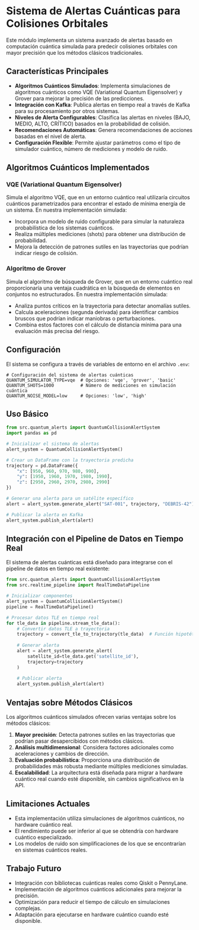 # Sistema de Alertas Cuánticas para Colisiones Orbitales

Este módulo implementa un sistema avanzado de alertas basado en computación cuántica simulada para predecir colisiones orbitales con mayor precisión que los métodos clásicos tradicionales.

## Características Principales

- **Algoritmos Cuánticos Simulados**: Implementa simulaciones de algoritmos cuánticos como VQE (Variational Quantum Eigensolver) y Grover para mejorar la precisión de las predicciones.
- **Integración con Kafka**: Publica alertas en tiempo real a través de Kafka para su procesamiento por otros sistemas.
- **Niveles de Alerta Configurables**: Clasifica las alertas en niveles (BAJO, MEDIO, ALTO, CRÍTICO) basados en la probabilidad de colisión.
- **Recomendaciones Automáticas**: Genera recomendaciones de acciones basadas en el nivel de alerta.
- **Configuración Flexible**: Permite ajustar parámetros como el tipo de simulador cuántico, número de mediciones y modelo de ruido.

## Algoritmos Cuánticos Implementados

### VQE (Variational Quantum Eigensolver)

Simula el algoritmo VQE, que en un entorno cuántico real utilizaría circuitos cuánticos parametrizados para encontrar el estado de mínima energía de un sistema. En nuestra implementación simulada:

- Incorpora un modelo de ruido configurable para simular la naturaleza probabilística de los sistemas cuánticos.
- Realiza múltiples mediciones (shots) para obtener una distribución de probabilidad.
- Mejora la detección de patrones sutiles en las trayectorias que podrían indicar riesgo de colisión.

### Algoritmo de Grover

Simula el algoritmo de búsqueda de Grover, que en un entorno cuántico real proporcionaría una ventaja cuadrática en la búsqueda de elementos en conjuntos no estructurados. En nuestra implementación simulada:

- Analiza puntos críticos en la trayectoria para detectar anomalías sutiles.
- Calcula aceleraciones (segunda derivada) para identificar cambios bruscos que podrían indicar maniobras o perturbaciones.
- Combina estos factores con el cálculo de distancia mínima para una evaluación más precisa del riesgo.

## Configuración

El sistema se configura a través de variables de entorno en el archivo `.env`:

```
# Configuración del sistema de alertas cuánticas
QUANTUM_SIMULATOR_TYPE=vqe  # Opciones: 'vqe', 'grover', 'basic'
QUANTUM_SHOTS=1000          # Número de mediciones en simulación cuántica
QUANTUM_NOISE_MODEL=low     # Opciones: 'low', 'high'
```

## Uso Básico

```python
from src.quantum_alerts import QuantumCollisionAlertSystem
import pandas as pd

# Inicializar el sistema de alertas
alert_system = QuantumCollisionAlertSystem()

# Crear un DataFrame con la trayectoria predicha
trajectory = pd.DataFrame({
    "x": [950, 960, 970, 980, 990],
    "y": [1950, 1960, 1970, 1980, 1990],
    "z": [2950, 2960, 2970, 2980, 2990]
})

# Generar una alerta para un satélite específico
alert = alert_system.generate_alert("SAT-001", trajectory, "DEBRIS-42")

# Publicar la alerta en Kafka
alert_system.publish_alert(alert)
```

## Integración con el Pipeline de Datos en Tiempo Real

El sistema de alertas cuánticas está diseñado para integrarse con el pipeline de datos en tiempo real existente:

```python
from src.quantum_alerts import QuantumCollisionAlertSystem
from src.realtime_pipeline import RealTimeDataPipeline

# Inicializar componentes
alert_system = QuantumCollisionAlertSystem()
pipeline = RealTimeDataPipeline()

# Procesar datos TLE en tiempo real
for tle_data in pipeline.stream_tle_data():
    # Convertir datos TLE a trayectoria
    trajectory = convert_tle_to_trajectory(tle_data)  # Función hipotética
    
    # Generar alerta
    alert = alert_system.generate_alert(
        satellite_id=tle_data.get('satellite_id'),
        trajectory=trajectory
    )
    
    # Publicar alerta
    alert_system.publish_alert(alert)
```

## Ventajas sobre Métodos Clásicos

Los algoritmos cuánticos simulados ofrecen varias ventajas sobre los métodos clásicos:

1. **Mayor precisión**: Detecta patrones sutiles en las trayectorias que podrían pasar desapercibidos con métodos clásicos.
2. **Análisis multidimensional**: Considera factores adicionales como aceleraciones y cambios de dirección.
3. **Evaluación probabilística**: Proporciona una distribución de probabilidades más robusta mediante múltiples mediciones simuladas.
4. **Escalabilidad**: La arquitectura está diseñada para migrar a hardware cuántico real cuando esté disponible, sin cambios significativos en la API.

## Limitaciones Actuales

- Esta implementación utiliza simulaciones de algoritmos cuánticos, no hardware cuántico real.
- El rendimiento puede ser inferior al que se obtendría con hardware cuántico especializado.
- Los modelos de ruido son simplificaciones de los que se encontrarían en sistemas cuánticos reales.

## Trabajo Futuro

- Integración con bibliotecas cuánticas reales como Qiskit o PennyLane.
- Implementación de algoritmos cuánticos adicionales para mejorar la precisión.
- Optimización para reducir el tiempo de cálculo en simulaciones complejas.
- Adaptación para ejecutarse en hardware cuántico cuando esté disponible.
